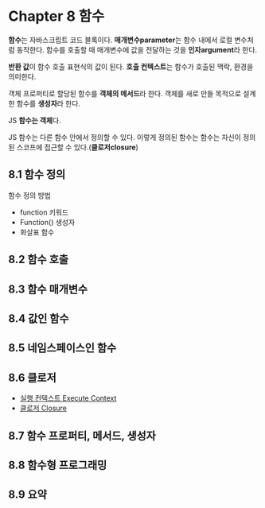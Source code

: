 # Chapter 8 함수

**함수**는 자바스크립트 코드 블록이다. 
**매개변수parameter**는 함수 내에서 로컬 변수처럼 동작한다. 
함수를 호출할 때 매개변수에 값을 전달하는 것을 **인자argument**라 한다.

**반환 값**이 함수 호출 표현식의 값이 된다.
**호출 컨텍스트**는 함수가 호출된 맥락, 환경을 의미한다.

객체 프로퍼티로 할당된 함수를 **객체의 메서드**라 한다.
객체를 새로 만들 목적으로 설계한 함수를 **생성자**라 한다.

JS **함수는 객체**다.

JS 함수는 다른 함수 안에서 정의할 수 있다. 
이렇게 정의된 함수는 함수는 자신이 정의된 스코프에 접근할 수 있다.(**클로저closure**)

## 8.1 함수 정의


함수 정의 방법
- function 키워드
- Function() 생성자
- 화살표 함수


## 8.2 함수 호출
## 8.3 함수 매개변수
## 8.4 값인 함수
## 8.5 네임스페이스인 함수
## 8.6 클로저

- [실행 컨텍스트 Execute Context](./8.6_closures/execute_context.md)
- [클로저 Closure](./8.6_closures/closure.md)


## 8.7 함수 프로퍼티, 메서드, 생성자
## 8.8 함수형 프로그래밍
## 8.9 요약